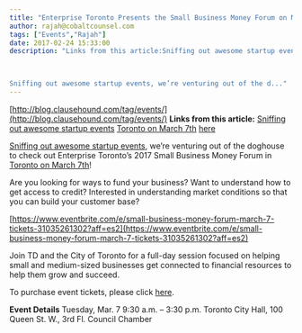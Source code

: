 ```yaml
---
title: "Enterprise Toronto Presents the Small Business Money Forum on March 7, 2017"
author: rajah@cobaltcounsel.com
tags: ["Events","Rajah"]
date: 2017-02-24 15:33:00
description: "Links from this article:Sniffing out awesome startup eventsToronto on March 7thhere

 

Sniffing out awesome startup events, we’re venturing out of the d..."
---
```


[http://blog.clausehound.com/tag/events/](http://blog.clausehound.com/tag/events/)
**Links from this article:**
[Sniffing out awesome startup events](http://blog.clausehound.com/tag/events/)
[Toronto on March 7th](https://www.eventbrite.com/e/small-business-money-forum-march-7-tickets-31035261302?aff=es2)
[here](https://www.eventbrite.com/e/small-business-money-forum-march-7-tickets-31035261302?aff=es2)

 

[Sniffing out awesome startup events](http://blog.clausehound.com/tag/events/), we’re venturing out of the doghouse to check out Enterprise Toronto’s 2017 Small Business Money Forum in [Toronto on March 7th](https://www.eventbrite.com/e/small-business-money-forum-march-7-tickets-31035261302?aff=es2)!

 

Are you looking for ways to fund your business? Want to understand how to get access to credit? Interested in understanding market conditions so that you can build your customer base?

 

[https://www.eventbrite.com/e/small-business-money-forum-march-7-tickets-31035261302?aff=es2](https://www.eventbrite.com/e/small-business-money-forum-march-7-tickets-31035261302?aff=es2)

 

Join TD and the City of Toronto for a full-day session focused on helping small and medium-sized businesses get connected to financial resources to help them grow and succeed.

 

To purchase event tickets, please click [here](https://www.eventbrite.com/e/small-business-money-forum-march-7-tickets-31035261302?aff=es2).

 

**Event Details**
Tuesday, Mar. 7
9:30 a.m. – 3:30 p.m.
Toronto City Hall, 100 Queen St. W., 3rd Fl.
Council Chamber

 